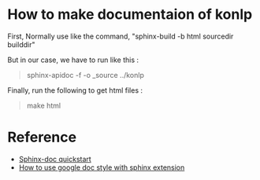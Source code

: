 # How to make documentaion of konlp

First, Normally use like the command, "sphinx-build -b html sourcedir builddir"

But in our case, we have to run like this :

> sphinx-apidoc -f -o \_source ../konlp

Finally, run the following to get html files :

> make html



# Reference 

 - [Sphinx-doc quickstart](http://www.sphinx-doc.org/en/master/usage/quickstart.html)
 - [How to use google doc style with sphinx extension](http://www.sphinx-doc.org/en/master/ext/napoleon.html)
